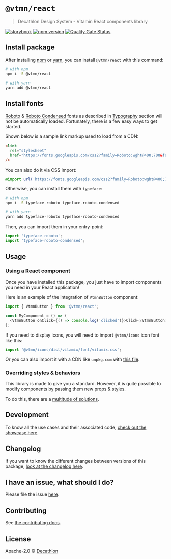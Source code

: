 # `@vtmn/react`

> Decathlon Design System - Vitamin React components library

<a href="https://decathlon.github.io/vitamin-web/@vtmn/showcase-react"><img src="https://img.shields.io/badge/storybook-react-61DAFB?style=flat&logo=storybook" alt="storybook" /></a></a>
<a href="https://www.npmjs.com/package/@vtmn/react"><img src="https://img.shields.io/npm/v/@vtmn/react?style=flat&logo=npm" alt="npm version" /></a>
<a href="https://sonarcloud.io/dashboard?id=decathlon_vitamin-web_react"><img src="https://sonarcloud.io/api/project_badges/measure?project=decathlon_vitamin-web_react&metric=alert_status" alt="Quality Gate Status" /></a>

## Install package

After installing [npm](https://docs.npmjs.com/downloading-and-installing-node-js-and-npm) or [yarn](https://yarnpkg.com/en/docs/install), you can install `@vtmn/react` with this command:

```sh
# with npm
npm i -S @vtmn/react

# with yarn
yarn add @vtmn/react
```

## Install fonts

[Roboto](https://fonts.google.com/specimen/Roboto) & [Roboto Condensed](https://fonts.google.com/specimen/Roboto+Condensed) fonts as described in [Typography](https://www.decathlon.design/726f8c765/v/0/p/860e14-typography) section will not be automatically loaded. Fortunately, there is a few easy ways to get started.

Shown below is a sample link markup used to load from a CDN:

```html
<link
  rel="stylesheet"
  href="https://fonts.googleapis.com/css2?family=Roboto:wght@400;700&family=Roboto+Condensed:ital,wght@0,400;0,700;1,700&display=swap"
/>
```

You can also do it via CSS Import:

```css
@import url('https://fonts.googleapis.com/css2?family=Roboto:wght@400;700&family=Roboto+Condensed:ital,wght@0,400;0,700;1,700&display=swap');
```

Otherwise, you can install them with `typeface`:

```sh
# with npm
npm i -S typeface-roboto typeface-roboto-condensed

# with yarn
yarn add typeface-roboto typeface-roboto-condensed
```

Then, you can import them in your entry-point:

```javascript
import 'typeface-roboto';
import 'typeface-roboto-condensed';
```

## Usage

### Using a React component

Once you have installed this package, you just have to import components you need in your React application!

Here is an example of the integration of `VtmnButton` component:

```javascript
import { VtmnButton } from '@vtmn/react';

const MyComponent = () => (
  <VtmnButton onClick={() => console.log('clicked')}>Click</VtmnButton>
);
```

If you need to display icons, you will need to import `@vtmn/icons` icon font like this:

```javascript
import '@vtmn/icons/dist/vitamix/font/vitamix.css';
```

Or you can also import it with a CDN like `unpkg.com` with [this file](https://unpkg.com/@vtmn/icons/dist/vitamix/font/vitamix.css).

### Overriding styles & behaviors

This library is made to give you a standard. However, it is quite possible to modify components by passing them new props & styles.

To do this, there are a [multitude of solutions](https://www.w3schools.com/react/react_css.asp).

## Development

To know all the use cases and their associated code, [check out the showcase here](https://decathlon.github.io/vitamin-web/@vtmn/showcase-react).

## Changelog

If you want to know the different changes between versions of this package, [look at the changelog here](https://github.com/Decathlon/vitamin-web/blob/main/packages/sources/react/CHANGELOG.md).

## I have an issue, what should I do?

Please file the issue [here](https://github.com/Decathlon/vitamin-web/issues/new).

## Contributing

See [the contributing docs](https://github.com/Decathlon/vitamin-web/blob/main/CONTRIBUTING.md).

## License

Apache-2.0 © [Decathlon](https://github.com/Decathlon)
